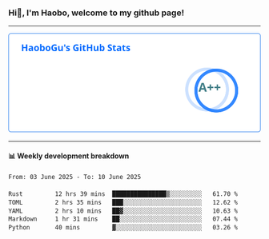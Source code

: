 <!--<h2 align="center"> Hi👋, I'm Haobo, welcome to my github page! </h2>-->
### Hi👋, I'm Haobo, welcome to my github page!
-------

<img href="https://github.com/HaoboGu" src="assets/stats.svg" alt="github stats" /> 

-------

#### 📊 **Weekly development breakdown**
<!--START_SECTION:waka-->

```txt
From: 03 June 2025 - To: 10 June 2025

Rust         12 hrs 39 mins  ███████████████▒░░░░░░░░░   61.70 %
TOML         2 hrs 35 mins   ███░░░░░░░░░░░░░░░░░░░░░░   12.62 %
YAML         2 hrs 10 mins   ██▓░░░░░░░░░░░░░░░░░░░░░░   10.63 %
Markdown     1 hr 31 mins    ██░░░░░░░░░░░░░░░░░░░░░░░   07.44 %
Python       40 mins         ▓░░░░░░░░░░░░░░░░░░░░░░░░   03.26 %
```

<!--END_SECTION:waka-->
<!--
backup url: https://github-readme-status-dusky-ten.vercel.app/api?username=HaoboGu&count_private=true&show_icons=true&theme=transparent&border_color=2f80ed
-->
<!--
**HaoboGu/HaoboGu** is a ✨ _special_ ✨ repository because its `README.md` (this file) appears on your GitHub profile.

Here are some ideas to get you started:

- 🔭 I’m currently working on AI-assisted programming tools
- 🌱 I’m currently learning ...
- 👯 I’m looking to collaborate on ...
- 🤔 I’m looking for help with ...
- 💬 Ask me about ...
- 📫 How to reach me: ...
- 😄 Pronouns: ...
- ⚡ Fun fact: ...
-->
